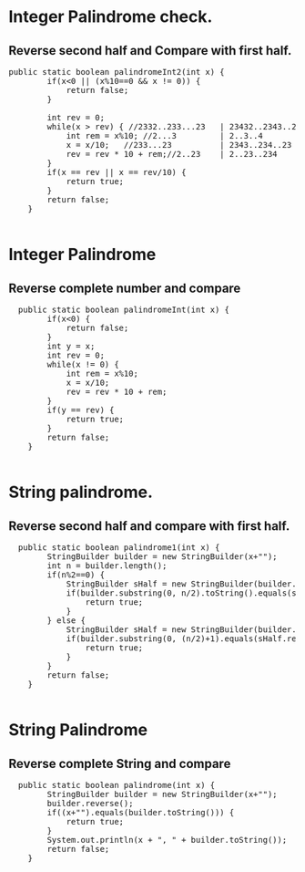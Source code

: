 # Integer Palindrome check. 
## Reverse second half and Compare with first half.

<pre>
public static boolean palindromeInt2(int x) { 
		if(x<0 || (x%10==0 && x != 0)) {
			return false;
		}
		
		int rev = 0;
		while(x > rev) { //2332..233...23	| 23432..2343..234
			int rem = x%10; //2...3  		| 2..3..4
			x = x/10;	//233...23 			| 2343..234..23
			rev = rev * 10 + rem;//2..23 	| 2..23..234
		}
		if(x == rev || x == rev/10) {
			return true;
		}
		return false;
	}
  </pre>
  
  # Integer Palindrome
  ## Reverse complete number and compare
  <pre>
  public static boolean palindromeInt(int x) { 
		if(x<0) {
			return false;
		}
		int y = x;
		int rev = 0;
		while(x != 0) {
			int rem = x%10;
			x = x/10;
			rev = rev * 10 + rem;
		}
		if(y == rev) {
			return true;
		}
		return false;
	}
  </pre>
  
  # String palindrome.
  ## Reverse second half and compare with first half.
  <pre>
  public static boolean palindrome1(int x) { 
		StringBuilder builder = new StringBuilder(x+"");
		int n = builder.length();
		if(n%2==0) {
			StringBuilder sHalf = new StringBuilder(builder.substring(n/2, n));
			if(builder.substring(0, n/2).toString().equals(sHalf.reverse().toString())) {
				return true; 
			}
		} else {
			StringBuilder sHalf = new StringBuilder(builder.substring(n/2, n));
			if(builder.substring(0, (n/2)+1).equals(sHalf.reverse().toString())) {
				return true;
			}
		}
		return false;
	}
  </pre>
  
  # String Palindrome
  ## Reverse complete String and compare
  <pre>
  public static boolean palindrome(int x) { 
		StringBuilder builder = new StringBuilder(x+"");
		builder.reverse();
		if((x+"").equals(builder.toString())) {
			return true;
		}
		System.out.println(x + ", " + builder.toString());
		return false;
	}
  </pre>
